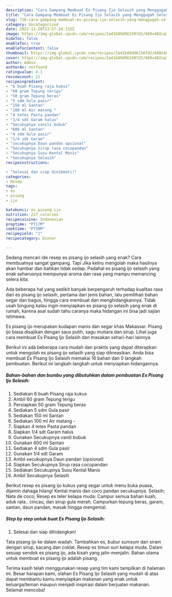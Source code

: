```yaml
---
description: "Cara Gampang Membuat Es Pisang Ijo Selasih yang Menggugah Selera, Buat Buka Puasa Sempurna"
title: "Cara Gampang Membuat Es Pisang Ijo Selasih yang Menggugah Selera, Buat Buka Puasa Sempurna"
slug: 720-cara-gampang-membuat-es-pisang-ijo-selasih-yang-menggugah-selera-buat-buka-puasa-sempurna
category: Uncategorized
date: 2022-11-20T23:57:24.132Z
image: https://img-global.cpcdn.com/recipes/2a41b89d961507d2/680x482cq70/es-pisang-ijo-selasih-foto-resep-utama.jpg
hideToc: false
enableToc: true
enableTocContent: false
thumbnail: https://img-global.cpcdn.com/recipes/2a41b89d961507d2/680x482cq70/es-pisang-ijo-selasih-foto-resep-utama.jpg
cover: https://img-global.cpcdn.com/recipes/2a41b89d961507d2/680x482cq70/es-pisang-ijo-selasih-foto-resep-utama.jpg
author: Admin
authorAv: notfound
ratingvalue: 4.1
reviewcount: 11
recipeingredient:
- "6 buah Pisang raja kukus"
- "60 gram Tepung terigu"
- "50 gram Tepung beras"
- "5 sdm Gula pasir"
- "150 ml Santan"
- "100 ml Air matang "
- "4 tetes Pasta pandan"
- "1/4 sdt Garam halus"
- "Secukupnya vanili bubuk"
- "600 ml Santan"
- "4 sdm Gula pasir"
- "1/4 sdt Garam"
- "secukupnya Daun pandan opsional"
- "Secukupnya Sirup rasa cocopandan"
- "Secukupnya Susu Kental Manis"
- "Secukupnya Selasih"
recipeinstructions:

- "Selesai dan siap dinikmati!"
categories:
- Resep
tags:
- es
- pisang
- ijo

katakunci: es pisang ijo 
nutrition: 217 calories
recipecuisine: Indonesian
preptime: "PT17M"
cooktime: "PT30M"
recipeyield: "1"
recipecategory: Dinner

---
```



Sedang mencari ide resep es pisang ijo selasih yang enak? Cara membuatnya sangat gampang. Tapi Jika keliru mengolah maka hasilnya akan hambar dan bahkan tidak sedap. Padahal es pisang ijo selasih yang enak seharusnya mempunyai aroma dan rasa yang mampu memancing selera kita.


Ada beberapa hal yang sedikit banyak berpengaruh terhadap kualitas rasa dari es pisang ijo selasih, pertama dari jenis bahan, lalu pemilihan bahan segar dan bagus, hingga cara membuat dan menghidangkannya. Tidak usah bingung kalau ingin menyiapkan es pisang ijo selasih yang enak di rumah, karena asal sudah tahu caranya maka hidangan ini bisa jadi sajian istimewa.

Es pisang ijo merupakan kudapan manis dan segar khas Makassar. Pisang ijo biasa disajikan dengan saus putih, sagu mutiara dan sirup. Lihat juga cara membuat Es Pisang Ijo Selasih dan masakan sehari-hari lainnya.


Berikut ini ada beberapa cara mudah dan praktis yang dapat diterapkan untuk mengolah es pisang ijo selasih yang siap dikreasikan. Anda bisa membuat Es Pisang Ijo Selasih memakai 16 bahan dan 0 langkah pembuatan. Berikut ini langkah-langkah untuk menyiapkan hidangannya.

<!--inarticleads1-->

##### Bahan-bahan dan bumbu yang dibutuhkan dalam pembuatan Es Pisang Ijo Selasih:

1. Sediakan 6 buah Pisang raja kukus
1. Ambil 60 gram Tepung terigu
1. Persiapkan 50 gram Tepung beras
1. Sediakan 5 sdm Gula pasir
1. Sediakan 150 ml Santan
1. Sediakan 100 ml Air matang -
1. Siapkan 4 tetes Pasta pandan
1. Siapkan 1/4 sdt Garam halus
1. Gunakan Secukupnya vanili bubuk
1. Gunakan 600 ml Santan
1. Sediakan 4 sdm Gula pasir
1. Gunakan 1/4 sdt Garam
1. Ambil secukupnya Daun pandan (opsional)
1. Siapkan Secukupnya Sirup rasa cocopandan
1. Sediakan Secukupnya Susu Kental Manis
1. Ambil Secukupnya Selasih


Berikut resep es pisang ijo kukus yang segar untuk menu buka puasa, dijamin dahaga hilang! Kental manis dan coco pandan secukupnya. Selasih; Nata de coco; Resep es teler kelapa muda: Campur semua bahan kuah, aduk rata.. cincau, dan sirup gula merah. Campurkan tepung beras, garam, santan, daun pandan, masak hingga mengental. 

<!--inarticleads2-->

##### Step by step untuk buat Es Pisang Ijo Selasih:


1. Selesai dan siap dihidangkan!

Tata pisang ijo ke dalam wadah. Tambahkan es, bubur sumsum dan siram dengan sirup, kacang dan coklat. Resep es timun suri kelapa muda. Dalam sesuap sendok es pisang ijo, ada kisah yang jalin-menjalin. Bahan utama untuk membuat es pisang ijo adalah pisang. 

Terima kasih telah menggunakan resep yang tim kami tampilkan di halaman ini. Besar harapan kami, olahan Es Pisang Ijo Selasih yang mudah di atas dapat membantu kamu menyiapkan makanan yang enak untuk keluarga/teman maupun menjadi inspirasi dalam berjualan makanan. Selamat mencoba!
